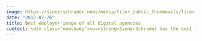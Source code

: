 ```yaml
---
image: https://sinnerschrader.news/media/filer_public_thumbnails/filer_public/94/5a/945a0d6d-ad17-4c15-a9ac-a53ebb4c73f8/varfoldersdjk8pxf42x64d8fxslz8jcc8fc0000gnttmp0j45qy__480x288_q85_crop_subsampling-2_upscale.png
date: "2012-07-26"
title: Best employer image of all digital agencies
content: <div class="newsbody"><p><strong>SinnerSchrader has the best image among all digital agencies according to <a href="http&#58;//www.wuv.de/nachrichten/digital/employer_branding_das_image_der_online_agenturen">a study</a> by <a href="http&#58;//www.wuv.de/">W&amp;V</a> in collaboration with <a href="http&#58;//xing.com">Xing</a> and <a href="http&#58;//mafo.de">Mafo.de</a>.</strong></p><p>SinnerSchrader has the best image among all digital agencies according to a report by W&amp;V in collaboration with Xing and market research institute Mafo.de. In the Reputation category, SinnerSchrader emerged the winner. The jury noted that it is a “forge for unconventional ideas”, adding, “The verdict (…) is positive in every respect, standing out with top scores in flexibility, family friendliness and collegiality, among other areas.” (<a href="http&#58;//www.wuv.de/nachrichten/digital/employer_branding_das_image_der_online_agenturen">W&amp;V</a>)</p><p>In the <a href="http&#58;//www.wuv.de/nachrichten/agenturen/employer_branding_welche_agenturen_am_besten_ankommen">comparison with the 44 other participating agencies</a>, SinnerSchrader scored the best result for a non-traditional agency and the second-best employer image.</p><p>The study asked around 800 employees from agencies and the advertising industry in the traditional, media and online disciplines. The agencies’ overriding brand images were investigated as well as the concrete image that they present to the outside world as employers.</p><p>All vacancies&#58; <a href="http&#58;//www.sinnerschrader.com/en/career/">sinnerschrader.com/en/career</a></p></div>
---
```

